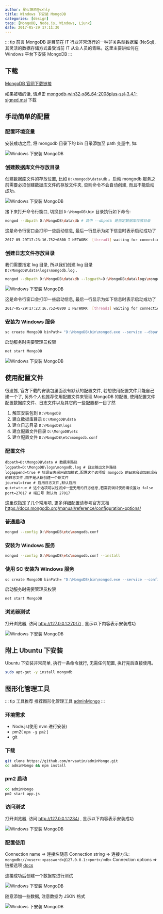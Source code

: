 ```yaml
---
author: 星火燎原@vxhly
title: Windows 下安装 MongoDB
categories: [design]
tags: [MongoDB, Node.js, Windows, Liunx]
date: 2017-05-29 17:11:30
---
```


::: tip 前言
MongoDB 是目前在 IT 行业非常流行的一种非关系型数据库 (NoSql), 其灵活的数据存储方式备受当前 IT 从业人员的青睐。这里主要讲如何在 Windows 平台下安装 MongoDB
:::
<!-- more -->

## 下载

[MongoDB 官网下载链接](http://www.mongodb.com/download-center?jmp=nav#community)

如果被墙的话, 请点击 [mongodb-win32-x86_64-2008plus-ssl-3.4.1-signed.msi](http://oss-blog.test.upcdn.net/mongodb-win32-x86_64-2008plus-ssl-3.4.1-signed.msi?attname=) 下载

## 手动简单的配置

### 配置环境变量

安装成功之后, 将 mongodb 目录下的 bin 目录添加至 path 变量中, 如: 

![Windows 下安装 MongoDB](http://oss-blog.test.upcdn.net/install-mongodb-1.png)

### 创建数据库文件存放目录

创建数据库文件的存放位置, 比如 `D:\mongodb\data\db` 。启动 mongodb 服务之前需要必须创建数据库文件的存放文件夹, 否则命令不会自动创建, 而且不能启动成功。

![Windows 下安装 MongoDB](http://oss-blog.test.upcdn.net/install-mongodb-2.png)

接下来打开命令行窗口, 切换到 `D:\MongoDB\bin` 目录执行如下命令: 

``` bash
mongod --dbpath D:\MongoDB\data\db # 其中 --dbpath 是指定数据库存放目录
```

这是命令行窗口会打印一些启动信息, 最后一行显示为如下信息时表示启动成功了

``` bash
2017-05-29T17:23:16.752+0800 I NETWORK  [thread1] waiting for connections on port 27017
```

### 创建日志文件存放目录

我们需要指定 log 目录, 所以我们创建 log 目录 `D:\MongoDB\data\logs\mongodb.log` .

``` bash
mongod --dbpath D:\MongoDB\data\db --logpath=D:\MongoDB\data\logs\mongodb.log --logappend
```

![Windows 下安装 MongoDB](http://oss-blog.test.upcdn.net/install-mongodb-3.png)

这是命令行窗口会打印一些启动信息, 最后一行显示为如下信息时表示启动成功了

``` bash
2017-05-29T17:23:16.752+0800 I NETWORK  [thread1] waiting for connections on port 27017
```

### 安装为 Windows 服务

``` bash
sc create MongoDB binPath= "D:\MongoDB\bin\mongod.exe --service --dbpath D:\MongoDB\data\db --logpath=D:\MongoDB\data\logs\mongodb.log --logappend"
```

启动服务时需要管理员权限

``` bash
net start MongoDB
```

![Windows 下安装 MongoDB](http://oss-blog.test.upcdn.net/install-mongodb-4.png)

## 使用配置文件

很遗憾, 官方下载的安装包里面没有默认的配置文件, 若想使用配置文件只能自己建一个了, 另外个人也推荐使用配置文件来管理 MongoDB 的配置, 使用配置文件配置数据库文件、日志文件以及其它的一些配置都一目了然

1. 解压安装包到 `D:\MongoDB` 
2. 建立数据库目录 `D:\MongoDB\data` 
3. 建立日志目录 `D:\MongoDB\logs` 
4. 建立配置文件目录 `D:\MongoDB\etc` 
5. 建立配置文件 `D:\MongoDB\etc\mongodb.conf` 

### 配置文件

``` shell
dbpath=D:\MongoDB\data # 数据库路径
logpath=D:\MongoDB\logs\mongodb.log # 日志输出文件路径
logappend=true # 错误日志采用追加模式,配置这个选项后 mongodb 的日志会追加到现有的日志文件,而不是从新创建一个新文件
journal=true # 启用日志文件,默认启用
quiet=true # 这个选项可以过滤掉一些无用的日志信息,若需要调试使用请设置为 false
port=27017 # 端口号 默认为 27017
```

这里仅指定了几个常用项, 更多详细配置请参考官方文档 <https://docs.mongodb.org/manual/reference/configuration-options/>

### 普通启动

``` bash
mongod --config D:\MongoDB\etc\mongodb.conf
```

### 安装为 Windows 服务

``` bash
mongod --config D:\MongoDB\etc\mongodb.conf --install
```

### 使用 SC 安装为 Windows 服务

``` bash
sc create MongoDB binPath= "D:\MongoDB\bin\mongod.exe --service --config=D:\MongoDB\etc\mongodb.conf"
```

启动服务时需要管理员权限

``` bash
net start MongoDB
```

### 浏览器测试

打开浏览器, 访问 <http://127.0.0.1:27017/> , 显示以下内容表示安装成功<br>

![Windows 下安装 MongoDB](http://oss-blog.test.upcdn.net/install-mongodb-5.png)

## 附上 Ubuntu 下安装

Ubuntu 下安装非常简单, 执行一条命令就行, 无需任何配置, 执行完后直接使用。

``` bash
sudo apt-get -y install mongodb
```

## 图形化管理工具

::: tip 工具推荐
推荐图形化管理工具 [adminMongo](http://adminmongo.markmoffat.com/)
:::

### 环境需求

* Node.js(使用 nvm 进行安装)
* pm2( `npm -g pm2` )
* git

### 下载

``` bash
git clone https://github.com/mrvautin/adminMongo.git
cd adminMongo && npm install
```

### pm2 启动

``` bash
cd adminMongo
pm2 start app.js
```

### 访问测试

打开浏览器, 访问 <http://127.0.0.1:1234/> , 显示以下内容表示安装成功<br>

![Windows 下安装 MongoDB](http://oss-blog.test.upcdn.net/install-mongodb-6.png)

### 配置使用

Connection name => 连接名随意 Connection string => 连接方法:  `mongodb://<user>:<password>@127.0.0.1:<port>/<db>` Connection options => 链接选项 [docs](http://mongodb.github.io/node-mongodb-native/2.1/reference/connecting/connection-settings/)

连接成功后创建一个数据库进行测试<br>

![Windows 下安装 MongoDB](http://oss-blog.test.upcdn.net/install-mongodb-7.png)

随意添加一些数据, 注意数据为 JSON 格式<br>

![Windows 下安装 MongoDB](http://oss-blog.test.upcdn.net/install-mongodb-8.png)

